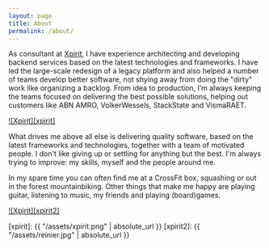 ```yaml
---
layout: page
title: About
permalink: /about/
---
```


As consultant at [Xpirit](http://www.xpirit.com/reinier), I have experience architecting and developing backend services based on the latest technologies and frameworks. I have led the large-scale redesign of a legacy platform and also helped a number of teams develop better software, not shying away from doing the "dirty" work like organizing a backlog. From idea to production, I’m always keeping the teams focused on delivering the best possible solutions, helping out customers like ABN AMRO, VolkerWessels, StackState and VismaRAET.

[![Xpirit][xpirit]](http://www.xpirit.com/reinier) 

What drives me above all else is delivering quality software, based on the latest frameworks and technologies, together with a team of motivated people. I don't like giving up or settling for anything but the best. I'm always trying to improve: my skills, myself and the people around me.

In my spare time you can often find me at a CrossFit box, squashing or out in the forest mountainbiking. Other things that make me happy are playing guitar, listening to music, my friends and playing (board)games.

[![Xpirit][xpirit2]](http://www.xpirit.com/reinier)

[xpirit]: {{ "/assets/xpirit.png" | absolute_url }}
[xpirit2]: {{ "/assets/reinier.jpg" | absolute_url }}
